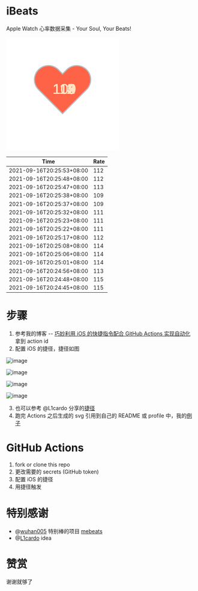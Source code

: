 # iBeats
Apple Watch 心率数据采集 - Your Soul, Your Beats!

![](./files/heart.svg)

<!--START_SECTION:my_heart_rate-->
| Time | Rate | 
 | ---- | ---- | 
| 2021-09-16T20:25:53+08:00 | 112 |
| 2021-09-16T20:25:48+08:00 | 112 |
| 2021-09-16T20:25:47+08:00 | 113 |
| 2021-09-16T20:25:38+08:00 | 109 |
| 2021-09-16T20:25:37+08:00 | 109 |
| 2021-09-16T20:25:32+08:00 | 111 |
| 2021-09-16T20:25:23+08:00 | 111 |
| 2021-09-16T20:25:22+08:00 | 111 |
| 2021-09-16T20:25:17+08:00 | 112 |
| 2021-09-16T20:25:08+08:00 | 114 |
| 2021-09-16T20:25:06+08:00 | 114 |
| 2021-09-16T20:25:01+08:00 | 114 |
| 2021-09-16T20:24:56+08:00 | 113 |
| 2021-09-16T20:24:48+08:00 | 115 |
| 2021-09-16T20:24:45+08:00 | 115 |

<!--END_SECTION:my_heart_rate-->

# 步骤
1. 参考我的博客 -- [巧妙利用 iOS 的快捷指令配合 GitHub Actions 实现自动化](https://github.com/yihong0618/gitblog/issues/198) 拿到 action id
2. 配置 iOS 的捷径，捷径如图

![image](https://user-images.githubusercontent.com/15976103/122154218-0db0b480-ce97-11eb-93bb-5aec07c558dc.png)

![image](https://user-images.githubusercontent.com/15976103/122154236-186b4980-ce97-11eb-8e4b-70551a0391ae.png)

![image](https://user-images.githubusercontent.com/15976103/122154268-2d47dd00-ce97-11eb-902e-3acf292265a9.png)

![image](https://user-images.githubusercontent.com/15976103/122174055-fa144680-ceb4-11eb-9be2-3eb83cd516f7.png)

3. 也可以参考 @L1cardo 分享的[捷径](https://www.icloud.com/shortcuts/6ab6047b459c41ad822ad6b94b1c03d4)
4. 跑完 Actions 之后生成的 svg 引用到自己的 README 或 profile 中，我的[例子](https://github.com/yihong0618) 

# GitHub Actions

1. fork or clone this repo
2. 更改需要的 secrets (GitHub token)
3. 配置 iOS 的捷径
4. 用捷径触发

# 特别感谢
- @[wuhan005](https://github.com/wuhan005) 特别棒的项目 [mebeats](https://github.com/wuhan005/mebeats)
- @[L1cardo](https://github.com/L1cardo) idea

# 赞赏
谢谢就够了
